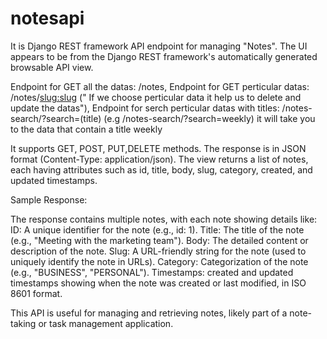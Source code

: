 # notesapi

It is Django REST framework API endpoint for managing "Notes". The UI appears to be from the Django REST framework's automatically generated browsable API view.

Endpoint for GET all the datas: /notes,
Endpoint for GET perticular datas: /notes/<slug:slug> (" If we choose perticular data it help us to delete and update the datas"),
Endpoint for serch perticular datas with titles: /notes-search/?search=(title) (e.g /notes-search/?search=weekly) it will take you to the data that contain a title weekly

It supports GET, POST, PUT,DELETE methods.
The response is in JSON format (Content-Type: application/json).
The view returns a list of notes, each having attributes such as id, title, body, slug, category, created, and updated timestamps.

Sample Response:

The response contains multiple notes, with each note showing details like:
ID: A unique identifier for the note (e.g., id: 1).
Title: The title of the note (e.g., "Meeting with the marketing team").
Body: The detailed content or description of the note.
Slug: A URL-friendly string for the note (used to uniquely identify the note in URLs).
Category: Categorization of the note (e.g., "BUSINESS", "PERSONAL").
Timestamps: created and updated timestamps showing when the note was created or last modified, in ISO 8601 format.

This API is useful for managing and retrieving notes, likely part of a note-taking or task management application.
